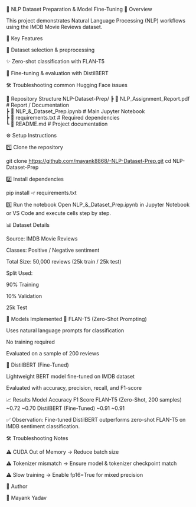 📌 NLP Dataset Preparation & Model Fine-Tuning
📖 Overview

This project demonstrates Natural Language Processing (NLP) workflows using the IMDB Movie Reviews dataset.

🔑 Key Features

📂 Dataset selection & preprocessing

✨ Zero-shot classification with FLAN-T5

🔧 Fine-tuning & evaluation with DistilBERT

🛠 Troubleshooting common Hugging Face issues

📂 Repository Structure
NLP-Dataset-Prep/
┣ 📜 NLP_Assignment_Report.pdf   # Report / Documentation  
┣ 📜 NLP_&_Dataset_Prep.ipynb    # Main Jupyter Notebook  
┣ 📜 requirements.txt            # Required dependencies  
┗ 📜 README.md                   # Project documentation  

⚙️ Setup Instructions

1️⃣ Clone the repository

git clone https://github.com/mayank8868/-NLP-Dataset-Prep.git
cd NLP-Dataset-Prep


2️⃣ Install dependencies

pip install -r requirements.txt


3️⃣ Run the notebook
Open NLP_&_Dataset_Prep.ipynb in Jupyter Notebook or VS Code and execute cells step by step.

📊 Dataset Details

Source: IMDB Movie Reviews

Classes: Positive / Negative sentiment

Total Size: 50,000 reviews (25k train / 25k test)

Split Used:

90% Training

10% Validation

25k Test

🚀 Models Implemented
🔹 FLAN-T5 (Zero-Shot Prompting)

Uses natural language prompts for classification

No training required

Evaluated on a sample of 200 reviews

🔹 DistilBERT (Fine-Tuned)

Lightweight BERT model fine-tuned on IMDB dataset

Evaluated with accuracy, precision, recall, and F1-score

📈 Results
Model	Accuracy	F1 Score
FLAN-T5 (Zero-Shot, 200 samples)	~0.72	~0.70
DistilBERT (Fine-Tuned)	~0.91	~0.91

✅ Observation: Fine-tuned DistilBERT outperforms zero-shot FLAN-T5 on IMDB sentiment classification.

🛠 Troubleshooting Notes

⚠️ CUDA Out of Memory → Reduce batch size

⚠️ Tokenizer mismatch → Ensure model & tokenizer checkpoint match

⚠️ Slow training → Enable fp16=True for mixed precision

🙌 Author

👤 Mayank Yadav
